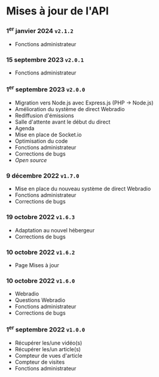 # Mises à jour de l'API

### 1<sup>er</sup> janvier 2024 `v2.1.2`
- Fonctions administrateur

### 15 septembre 2023 `v2.0.1`
- Fonctions administrateur

### 1<sup>er</sup> septembre 2023 `v2.0.0`
- Migration vers Node.js avec Express.js (PHP -> Node.js)
- Amélioration du système de direct Webradio
- Rediffusion d'émissions
- Salle d'attente avant le début du direct
- Agenda
- Mise en place de Socket.io
- Optimisation du code
- Fonctions administrateur
- Corrections de bugs
- *Open source*

### 9 décembre 2022 `v1.7.0`
- Mise en place du nouveau système de direct Webradio
- Fonctions administrateur
- Corrections de bugs

### 19 octobre 2022 `v1.6.3`
- Adaptation au nouvel hébergeur
- Corrections de bugs

### 10 octobre 2022 `v1.6.2`
- Page Mises à jour

### 10 octobre 2022 `v1.6.0`
- Webradio
- Questions Webradio
- Fonctions administrateur
- Corrections de bugs

### 1<sup>er</sup> septembre 2022 `v1.0.0`
- Récupérer les/une vidéo(s)
- Récupérer les/un article(s)
- Compteur de vues d'article
- Compteur de visites
- Fonctions administrateur